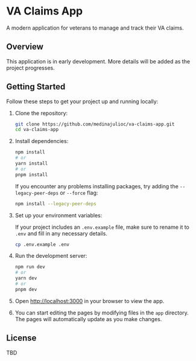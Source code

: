 # VA Claims App

A modern application for veterans to manage and track their VA claims.

## Overview

This application is in early development. More details will be added as the project progresses.

## Getting Started

Follow these steps to get your project up and running locally:

1. Clone the repository:

    ```sh
    git clone https://github.com/medinajulioc/va-claims-app.git
    cd va-claims-app
    ```

2. Install dependencies:

    ```sh
    npm install
    # or
    yarn install
    # or
    pnpm install
    ```

   If you encounter any problems installing packages, try adding the `--legacy-peer-deps` or `--force` flag:

    ```sh
    npm install --legacy-peer-deps
    ```

3. Set up your environment variables:

   If your project includes an `.env.example` file, make sure to rename it to `.env` and fill in any necessary details.

    ```sh
    cp .env.example .env
    ```

4. Run the development server:

    ```sh
    npm run dev
    # or
    yarn dev
    # or
    pnpm dev
    ```

5. Open [http://localhost:3000](http://localhost:3000) in your browser to view the app.

6. You can start editing the pages by modifying files in the `app` directory. The pages will automatically update as you make changes.

## License

TBD
